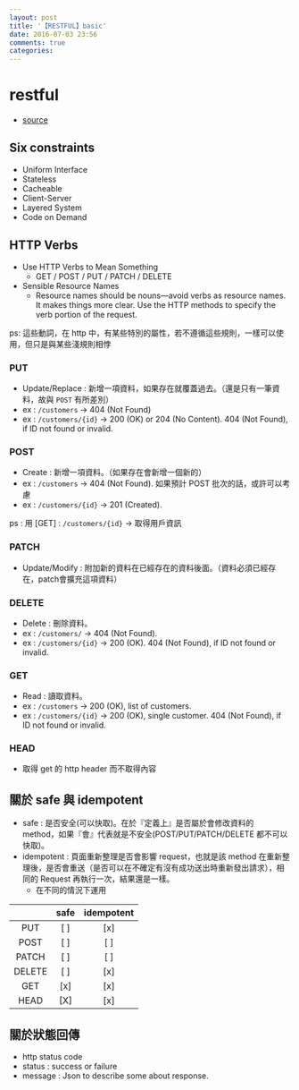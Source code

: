 ```yaml
---
layout: post
title: '【RESTFUL】basic'
date: 2016-07-03 23:56
comments: true
categories: 
---
```

# restful

- [source](http://www.restapitutorial.com/lessons/httpmethods.html)

## Six constraints

- Uniform Interface
- Stateless
- Cacheable
- Client-Server
- Layered System
- Code on Demand

## HTTP Verbs

- Use HTTP Verbs to Mean Something
	- GET / POST / PUT / PATCH / DELETE
- Sensible Resource Names
	- Resource names should be nouns—avoid verbs as resource names. It makes things more clear. Use the HTTP methods to specify the verb portion of the request.

ps: 這些動詞，在 http 中，有某些特別的屬性，若不遵循這些規則，一樣可以使用，但只是與某些淺規則相悖

### PUT

- Update/Replace : 新增一項資料，如果存在就覆蓋過去。（還是只有一筆資料，故與 `POST` 有所差別）
- ex : `/customers` -> 404 (Not Found)
- ex : `/customers/{id}` -> 200 (OK) or 204 (No Content). 404 (Not Found), if ID not found or invalid.

### POST

- Create : 新增一項資料。（如果存在會新增一個新的）
- ex : `/customers` -> 404 (Not Found). 如果預計 POST 批次的話，或許可以考慮
- ex : `/customers/{id}` -> 201 (Created).

ps : 用 [GET] : `/customers/{id}` -> 取得用戶資訊

### PATCH

- Update/Modify : 附加新的資料在已經存在的資料後面。（資料必須已經存在，patch會擴充這項資料）

### DELETE

- Delete : 刪除資料。
- ex : `/customers/` -> 404 (Not Found).
- ex : `/customers/{id}` -> 200 (OK). 404 (Not Found), if ID not found or invalid.

### GET 

- Read : 讀取資料。
- ex : `/customers` -> 200 (OK), list of customers.
- ex : `/customers/{id}` -> 200 (OK), single customer. 404 (Not Found), if ID not found or invalid.

### HEAD

- 取得 get 的 http header 而不取得內容

## 關於 safe 與 idempotent 

- safe : 是否安全(可以快取)。在於『定義上』是否屬於會修改資料的 method，如果『會』代表就是不安全(POST/PUT/PATCH/DELETE 都不可以快取)。
- idempotent : 頁面重新整理是否會影響 request，也就是該 method 在重新整理後，是否會重送（是否可以在不確定有沒有成功送出時重新發出請求），相同的 Request 再執行一次，結果還是一樣。
	- 在不同的情況下運用


|        | safe | idempotent |
|:------:|:----:|:----------:|
| PUT    |  [ ] |     [x]    |   
| POST   |  [ ] |     [ ]    |
| PATCH  |  [ ] |     [ ]    | 
| DELETE |  [ ] |     [x]    |
| GET    |  [x] |     [x]    |
| HEAD   |  [X] |     [x]    |

## 關於狀態回傳

- http status code
- status : success or failure
- message : Json to describe some about response.
